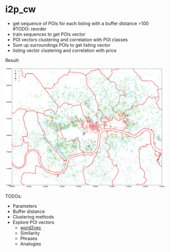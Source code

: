 # i2p_cw



*   get sequence of POIs for each listing with a buffer distance =100  #TODO: reorder
*   train sequences to get POIs vector 
*   POI vectors clustering and correlation with POI classes 
*   Sum up surroundings POIs to get listing vector
*   listing vector clustering and correlation with price 



Result:

![seq5_clus5](./plots/seq5_clus5.png)

TODOs:

*   Parameters 
*   Buffer distance
*   Clustering methods
*   Explore POI vectors 
    *   [word2vec](http://nbviewer.ipython.org/urls/raw.github.com/danielfrg/word2vec/master/examples/word2vec.ipynb)
    *   Similarity
    *   Phrases
    *   Analogies